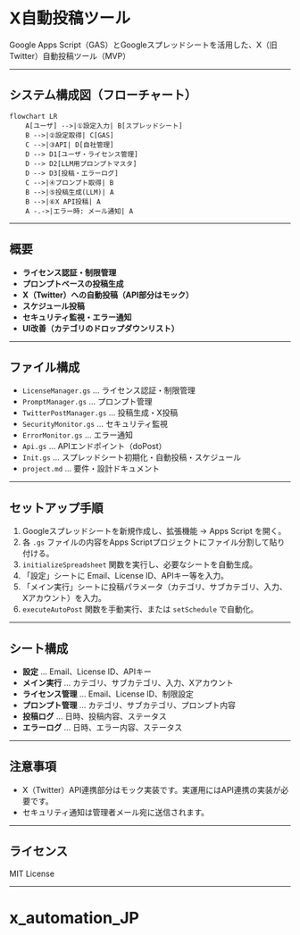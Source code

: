 # X自動投稿ツール

Google Apps Script（GAS）とGoogleスプレッドシートを活用した、X（旧Twitter）自動投稿ツール（MVP）

---

## システム構成図（フローチャート）

```mermaid
flowchart LR
    A[ユーザ] -->|①設定入力| B[スプレッドシート]
    B -->|②設定取得| C[GAS]
    C -->|③API| D[自社管理]
    D --> D1[ユーザ・ライセンス管理]
    D --> D2[LLM用プロンプトマスタ]
    D --> D3[投稿・エラーログ]
    C -->|④プロンプト取得| B
    B -->|⑤投稿生成(LLM)| A
    B -->|⑥X API投稿| A
    A -.->|エラー時: メール通知| A
```

---

## 概要
- **ライセンス認証・制限管理**
- **プロンプトベースの投稿生成**
- **X（Twitter）への自動投稿（API部分はモック）**
- **スケジュール投稿**
- **セキュリティ監視・エラー通知**
- **UI改善（カテゴリのドロップダウンリスト）**

---

## ファイル構成
- `LicenseManager.gs` … ライセンス認証・制限管理
- `PromptManager.gs` … プロンプト管理
- `TwitterPostManager.gs` … 投稿生成・X投稿
- `SecurityMonitor.gs` … セキュリティ監視
- `ErrorMonitor.gs` … エラー通知
- `Api.gs` … APIエンドポイント（doPost）
- `Init.gs` … スプレッドシート初期化・自動投稿・スケジュール
- `project.md` … 要件・設計ドキュメント

---

## セットアップ手順
1. Googleスプレッドシートを新規作成し、拡張機能 → Apps Script を開く。
2. 各 `.gs` ファイルの内容をApps Scriptプロジェクトにファイル分割して貼り付ける。
3. `initializeSpreadsheet` 関数を実行し、必要なシートを自動生成。
4. 「設定」シートに Email、License ID、APIキー等を入力。
5. 「メイン実行」シートに投稿パラメータ（カテゴリ、サブカテゴリ、入力、Xアカウント）を入力。
6. `executeAutoPost` 関数を手動実行、または `setSchedule` で自動化。

---

## シート構成
- **設定** … Email、License ID、APIキー
- **メイン実行** … カテゴリ、サブカテゴリ、入力、Xアカウント
- **ライセンス管理** … Email、License ID、制限設定
- **プロンプト管理** … カテゴリ、サブカテゴリ、プロンプト内容
- **投稿ログ** … 日時、投稿内容、ステータス
- **エラーログ** … 日時、エラー内容、ステータス

---

## 注意事項
- X（Twitter）API連携部分はモック実装です。実運用にはAPI連携の実装が必要です。
- セキュリティ通知は管理者メール宛に送信されます。

---

## ライセンス
MIT License

---

# x_automation_JP
